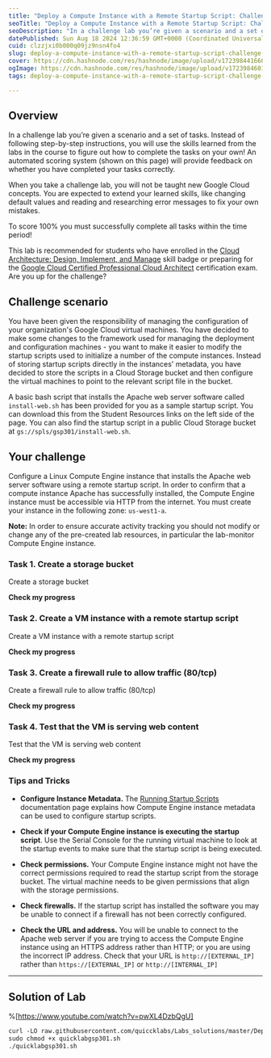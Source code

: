 ```yaml
---
title: "Deploy a Compute Instance with a Remote Startup Script: Challenge Lab - GSP301"
seoTitle: "Deploy a Compute Instance with a Remote Startup Script: Challenge Lab"
seoDescription: "In a challenge lab you’re given a scenario and a set of tasks. Instead of following step-by-step instructions, you will use the skills learned from the labs"
datePublished: Sun Aug 18 2024 12:36:59 GMT+0000 (Coordinated Universal Time)
cuid: clzzjxi0b000q09jz9nsn4fo4
slug: deploy-a-compute-instance-with-a-remote-startup-script-challenge-lab-gsp301
cover: https://cdn.hashnode.com/res/hashnode/image/upload/v1723984416603/060961ee-1723-447b-adf1-b1a9be91db8b.png
ogImage: https://cdn.hashnode.com/res/hashnode/image/upload/v1723984601139/4c330eac-8698-4760-9d03-10c0b73dbca4.png
tags: deploy-a-compute-instance-with-a-remote-startup-script-challenge-lab-gsp301, gsp301

---
```


## **Overview**

In a challenge lab you’re given a scenario and a set of tasks. Instead of following step-by-step instructions, you will use the skills learned from the labs in the course to figure out how to complete the tasks on your own! An automated scoring system (shown on this page) will provide feedback on whether you have completed your tasks correctly.

When you take a challenge lab, you will not be taught new Google Cloud concepts. You are expected to extend your learned skills, like changing default values and reading and researching error messages to fix your own mistakes.

To score 100% you must successfully complete all tasks within the time period!

This lab is recommended for students who have enrolled in the [Cloud Architecture: Design, Implement, and Manage](https://www.cloudskillsboost.google/course_templates/640) skill badge or preparing for the [Google Cloud Certified Professional Cloud Architect](https://cloud.google.com/certification/cloud-architect) certification exam. Are you up for the challenge?

## **Challenge scenario**

You have been given the responsibility of managing the configuration of your organization's Google Cloud virtual machines. You have decided to make some changes to the framework used for managing the deployment and configuration machines - you want to make it easier to modify the startup scripts used to initialize a number of the compute instances. Instead of storing startup scripts directly in the instances' metadata, you have decided to store the scripts in a Cloud Storage bucket and then configure the virtual machines to point to the relevant script file in the bucket.

A basic bash script that installs the Apache web server software called `install-web.sh` has been provided for you as a sample startup script. You can download this from the Student Resources links on the left side of the page. You can also find the startup script in a public Cloud Storage bucket at `gs://spls/gsp301/install-web.sh`.

## **Your challenge**

Configure a Linux Compute Engine instance that installs the Apache web server software using a remote startup script. In order to confirm that a compute instance Apache has successfully installed, the Compute Engine instance must be accessible via HTTP from the internet. You must create your instance in the following zone: `us-west1-a`.

**Note:** In order to ensure accurate activity tracking you should not modify or change any of the pre-created lab resources, in particular the lab-monitor Compute Engine instance.

### Task 1. Create a storage bucket

Create a storage bucket

**Check my progress**

### Task 2. Create a VM instance with a remote startup script

Create a VM instance with a remote startup script

**Check my progress**

### Task 3. Create a firewall rule to allow traffic (80/tcp)

Create a firewall rule to allow traffic (80/tcp)

**Check my progress**

### Task 4. Test that the VM is serving web content

Test that the VM is serving web content

**Check my progress**

### Tips and Tricks

* **Configure Instance Metadata.** The [Running Startup Scripts](https://cloud.google.com/compute/docs/startupscript) documentation page explains how Compute Engine instance metadata can be used to configure startup scripts.
    
* **Check if your Compute Engine instance is executing the startup script**. Use the Serial Console for the running virtual machine to look at the startup events to make sure that the startup script is being executed.
    
* **Check permissions.** Your Compute Engine instance might not have the correct permissions required to read the startup script from the storage bucket. The virtual machine needs to be given permissions that align with the storage permissions.
    
* **Check firewalls.** If the startup script has installed the software you may be unable to connect if a firewall has not been correctly configured.
    
* **Check the URL and address.** You will be unable to connect to the Apache web server if you are trying to access the Compute Engine instance using an HTTPS address rather than HTTP; or you are using the incorrect IP address. Check that your URL is `http://[EXTERNAL_IP]` rather than `https://[EXTERNAL_IP]` or `http://[INTERNAL_IP]`
    

---

## Solution of Lab

%[https://www.youtube.com/watch?v=pwXL4DzbQgU] 

```apache
curl -LO raw.githubusercontent.com/quiccklabs/Labs_solutions/master/Deploy%20a%20Compute%20Instance%20with%20a%20Remote%20Startup%20Script%20Challenge%20Lab/quicklabgsp301.sh
sudo chmod +x quicklabgsp301.sh
./quicklabgsp301.sh
```